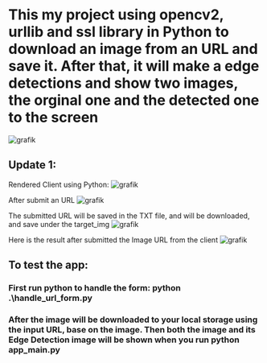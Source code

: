 # This my project using opencv2, urllib and ssl library in Python to download an image from an URL and save it. After that, it will make a edge detections and show two images, the orginal one and the detected one to the screen 
![grafik](https://github.com/dangminh214/OpenCV2-And-Save-Image-as-File-from-an-URL/assets/51837721/1dd60719-c105-489e-884b-8393d2408253)

## Update 1: 
Rendered Client using Python: 
![grafik](https://github.com/dangminh214/Edge-Detection-using-OpenCV2-And-Save-Image-as-File-from-an-URL/assets/51837721/698a35c8-268e-4919-8d6d-21bd3405b561)

After submit an URL 
![grafik](https://github.com/dangminh214/Edge-Detection-using-OpenCV2-And-Save-Image-as-File-from-an-URL/assets/51837721/296f27c7-d38b-4f7f-9fe2-c9be642c4c7d)

The submitted URL will be saved in the TXT file, and will be downloaded, and save under the target_img 
![grafik](https://github.com/dangminh214/Edge-Detection-using-OpenCV2-And-Save-Image-as-File-from-an-URL/assets/51837721/a92cbd71-efe3-4004-b452-39d7633671d4)

Here is the result after submitted the Image URL from the client
![grafik](https://github.com/dangminh214/Edge-Detection-using-OpenCV2-And-Save-Image-as-File-from-an-URL/assets/51837721/b7fcaaba-7c2c-4b12-bccd-8dc7fef73cf9)

## To test the app: 
### First run python to handle the form: python .\handle_url_form.py
### After the image will be downloaded to your local storage using the input URL, base on the image. Then both the image and its Edge Detection image will be shown when you run python app_main.py 







